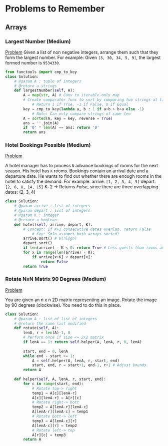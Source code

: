# Problems to Remember

## Arrays

### Largest Number (Medium)
[Problem](https://www.interviewbit.com/problems/largest-number/)
Given a list of non negative integers, arrange them such that they form the largest number. For example:
Given `[3, 30, 34, 5, 9]`, the largest formed number is `9534330`.

```python
from functools import cmp_to_key
class Solution:
    # @param A : tuple of integers
    # @return a strings
    def largestNumber(self, A):
        A = map(str, A) # Conv to iterable-only map
        # Create comparator func to sort by comparing two strings at time
            # Return 1 if True, -1 if False, 0 if Equal
        key = cmp_to_key(lambda a, b : 1 if a+b > b+a else -1) 
            # Note: Can only compare strings of same len
        A = sorted(A, key = key, reverse = True)
        ans = ''.join(A)
        if '0' * len(A) == ans: return '0'
        return ans
```

### Hotel Bookings Possible (Medium)
[Problem](https://www.interviewbit.com/problems/hotel-bookings-possible/)

A hotel manager has to process `N` advance bookings of rooms for the next season. His hotel has `K` rooms. Bookings contain an arrival date and a departure date. He wants to find out whether there are enough rooms in the hotel to satisfy the demand. For example:
arrive: `[1, 2, 3, 4, 5]`
depart: `[2, 6, 8, 14, 15]`
K: 2
	-> Returns *False*, since there are three overlapping dates: (2, 3, 4)

```python
class Solution:
    # @param arrive : list of integers
    # @param depart : list of integers
    # @param K : integer
    # @return a boolean
    def hotel(self, arrive, depart, K):
        # Concept: If K+1 consecutive dates overlap, return False
            # Key: Soln assumes both arrays sorted!
        arrive.sort() # O(nlogn)
        depart.sort()
        if len(arrive) - K < 0: return True # Less guests than rooms avail
        for x in range(len(arrive) - K):
            if arrive[x+K] < depart[x]:
                return False
        return True
```

### Rotate NxN Matrix 90 Degrees (Medium)

[Problem](https://www.interviewbit.com/problems/rotate-matrix/)

You are given an n x n 2D matrix representing an image. Rotate the image by 90 degrees (clockwise). You need to do this in place.

```python
class Solution:
    # @param A : list of list of integers
    # @return the same list modified
    def rotate(self, A):
        lenA, r = len(A)-1, 0
        # Perform once if size <= 2x2 matrix
        if lenA == 1: return self.helper(A, lenA, r, 0, lenA)
            
        start, end = 0, lenA
        while end - start >= 1:
            A = self.helper(A, lenA, r, start, end)
            start, end, r = start+1, end-1, r+1 # Adjust bounds
        return A
    
    def helper(self, A, lenA, r, start, end):
        for c in range(start, end):
            # Rotate top-> right
            temp1 = A[c][lenA-r]
            A[c][lenA-r] = A[r][c]
            # Rotate right-> bott
            temp2 = A[lenA-r][lenA-c] 
            A[lenA-r][lenA-c] = temp1
            # Rotate bott-> left
            temp3 = A[lenA-c][r]
            A[lenA-c][r] = temp2
            # Rotate left-> top
            A[r][c] = temp3
        return A
```







